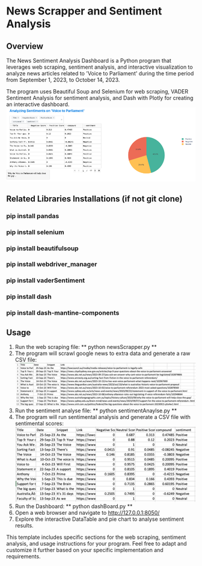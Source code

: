 # News Scrapper and Sentiment Analysis

## Overview

The News Sentiment Analysis Dashboard is a Python program that leverages web scraping, sentiment analysis, and interactive visualization to analyze news articles related to 'Voice to Parliament' during the time period from September 1, 2023, to October 14, 2023. 

The program uses Beautiful Soup and Selenium for web scraping, VADER Sentiment Analysis for sentiment analysis, and Dash with Plotly for creating an interactive dashboard.
![dashboard overview](image-1.png)


## Related Libraries Installations (if not git clone)

### pip install pandas
### pip install selenium
### pip install beautifulsoup
### pip install webdriver_manager
### pip install vaderSentiment
### pip install dash
### pip install dash-mantine-components

## Usage
1. Run the web scraping file:
    ** python newsScrapper.py **
2. The program will scrawl google news to extra data and generate a raw CSV file:
![original news data](image-2.png)
3. Run the sentiment analyse file:
   ** python sentimentAnaylse.py **
4. The program will run sentimental analysis and generate a CSV file with sentimental scores:
![sentimental analysis](image-3.png)
5. Run the Dashboard:
   ** python dashBoard.py **
6. Open a web browser and navigate to http://127.0.0.1:8050/
7. Explore the interactive DataTable and pie chart to analyse sentiment results.


This template includes specific sections for the web scraping, sentiment analysis, and usage instructions for your program. Feel free to adapt and customize it further based on your specific implementation and requirements.
